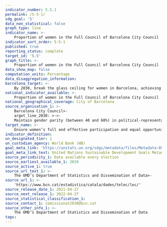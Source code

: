 ```yaml
---
indicator_number: 5.5.1
permalink: /5-5-1/
sdg_goal: '5'
data_non_statistical: false
graph_type: line
indicator_name: >-
    Proportion of women in the Full Council of Barcelona City Council
indicator_sort_order: 5-5-1
published: true
reporting_status: complete
target_id: '5.5'
graph_title: >-
    Proportion of women in the Full Council of Barcelona City Council
data_show_map: false
computation_units: Percentage
data_disaggregation_information:
barcelona_target: >-
    By 2030, break the glass ceiling for women in Barcelona, achieving parity in political, economic and social representation and leadership posts
national_indicator_available: >-
    Proportion of women in the Full Council of Barcelona City Council
national_geographical_coverage: City of Barcelona
source_organisation_1: >-
    Barcelona City Council>-
    arget_line_2030: >->-
    Maintain gender parity (between 40 and 60%) in political-representative at Barcelona City Council
target_name: >-
    Ensure women’s full and effective participation and equal opportunities for leadership at all levels of decision-making in political, economic and public life
indicator_definition:
un_designated_tier: 1
un_custodian_agency: World Bank (WB)
goal_meta_link: 'https://unstats.un.org/sdgs/metadata/files/Metadata-05-05-01.pdf'
goal_meta_link_text: United Nations Sustainable Development Goals Metadata (pdf 894kB)
source_periodicity_1: Data available every election
source_earliest_available_1: 2019
source_active_1: true
source_url_text_1: >-
    The OMD’s Department of Statistics and Dissemination of Data>-
source_url_1: >-
    'https://www.bcn.cat/estadistica/catala/dades/telec/loc/'
source_release_date_1: 2021-04-27
source_next_release_1: 2022-04-27
source_statistical_classification_1: 
source_contact_1: comissionat2030@bcn.cat
source_other_info_1: >-
    The OMD’s Department of Statistics and Dissemination of Data
tags:
---
```

